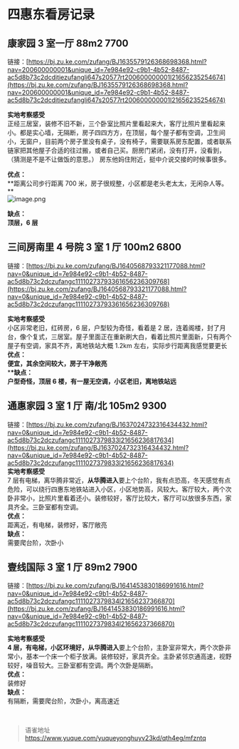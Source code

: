 # 四惠东看房记录
## 康家园 3 室一厅 88m2 7700

链接：[https://bj.zu.ke.com/zufang/BJ1635579126368698368.html?nav=200600000001&unique_id=7e984e92-c9b1-4b52-8487-ac5d8b73c2dcditiezufangli647s20577rt200600000001l21656235254674](https://bj.zu.ke.com/zufang/BJ1635579126368698368.html?nav=200600000001&unique_id=7e984e92-c9b1-4b52-8487-ac5d8b73c2dcditiezufangli647s20577rt200600000001l21656235254674)

**实地考察感受**  
正经三居室，装修不旧不新，三个卧室比照片里看起来大，客厅比照片里看起来小。都是实心墙，无隔断，房子四四方方，在顶层，每个屋子都有空调，卫生间小，无窗户，目前两个房子里没有桌子，没有椅子，需要联系房东配置，或者联系链家把其他屋子合适的往过搬，或者自己买。厨房门紧闭，没有打开，没看到，（猜测是不是不让做饭的意思。） 房东他妈住附近，挺中介说交接的时候事很多。

**优点：**  
**距离公司步行距离 700 米，房子很规整，小区都是老头老太太，无闲杂人等。  
**  
![image.png](https://cdn.nlark.com/yuque/0/2022/png/1572912/1656235449510-f5837b20-1b49-44b5-abdf-bf9920bbff72.png#clientId=uc6b05fc5-9068-4&from=paste&height=314&id=u15383762&name=image.png&originHeight=628&originWidth=806&originalType=binary&ratio=1&rotation=0&showTitle=false&size=275035&status=done&style=none&taskId=u5a78459d-bf00-4fa2-87a2-e874a81c242&title=&width=403)

**缺点：**  
**顶层，6 层**

## 三间房南里 4 号院 **3 室 1 厅 100m2 6800**

链接：[https://bj.zu.ke.com/zufang/BJ1640568793321177088.html?nav=0&unique_id=7e984e92-c9b1-4b52-8487-ac5d8b73c2dczufangc11110273793361656236309768](https://bj.zu.ke.com/zufang/BJ1640568793321177088.html?nav=0&unique_id=7e984e92-c9b1-4b52-8487-ac5d8b73c2dczufangc11110273793361656236309768)

**实地考察感受**  
小区非常老旧，红砖房，6 层，户型较为奇怪，看着是 2 居，连着阁楼，封了月台，像个复式，三居室。屋子里面正在重新刷大白，看着比照片里面新，只有两个屋子有空调，家具不齐，离地铁站大概 1.2km 左右，实际步行距离我感觉要更长  
**优点：**  
**便宜，其余空间较大，房子干净敞亮**  
\***\*缺点：**  
**户型奇怪，顶层 6 楼，有一屋无空调，小区老旧，离地铁站远**

## 通惠家园 3 室 1 厅 南/北 105m2 9300

链接：[https://bj.zu.ke.com/zufang/BJ1637024732316434432.html?nav=0&unique_id=7e984e92-c9b1-4b52-8487-ac5d8b73c2dczufangc1111027379833l21656236817634](https://bj.zu.ke.com/zufang/BJ1637024732316434432.html?nav=0&unique_id=7e984e92-c9b1-4b52-8487-ac5d8b73c2dczufangc1111027379833l21656236817634)  
**实地考察感受**  
7 层有电梯，离华腾非常近，**从华腾进入**要上个台阶，我有点恐高，冬天感觉有点危险，可以绕行四惠东地铁站进入小区，小区地势高，风较大。客厅较大，两个次卧非常小，比照片里看着还小。装修较好，客厅比较大，客厅可以放很多东西，家具齐全。三卧室都有空调。  
**优点：**  
距离近，有电梯，装修好，客厅敞亮  
**缺点：**  
需要爬台阶，次卧小

## 壹线国际 3 室 1 厅 89m2 7900

链接：[https://bj.zu.ke.com/zufang/BJ1641453830186991616.html?nav=0&unique_id=7e984e92-c9b1-4b52-8487-ac5d8b73c2dczufangc1111027379834l21656237366870](https://bj.zu.ke.com/zufang/BJ1641453830186991616.html?nav=0&unique_id=7e984e92-c9b1-4b52-8487-ac5d8b73c2dczufangc1111027379834l21656237366870)

**实地考察感受**  
**4 层，有电梯，小区环境好，从华腾进入**要上个台阶，主卧室非常大，两个次卧非常小，基本一个床一个柜子放满。装修较好，家具齐全。主卧紧邻京通高速，视野较好，噪音较大。三卧室都有空调。两个次卧是隔断。  
**优点：**  
装修好  
**缺点：**  
有隔断，需要爬台阶，次卧小，离高速近

<br>
  
> 语雀地址 https://www.yuque.com/yuqueyonghuyv23kd/qth4eg/mfzntq